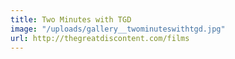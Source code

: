 ```yaml
---
title: Two Minutes with TGD
image: "/uploads/gallery__twominuteswithtgd.jpg"
url: http://thegreatdiscontent.com/films
---
```



